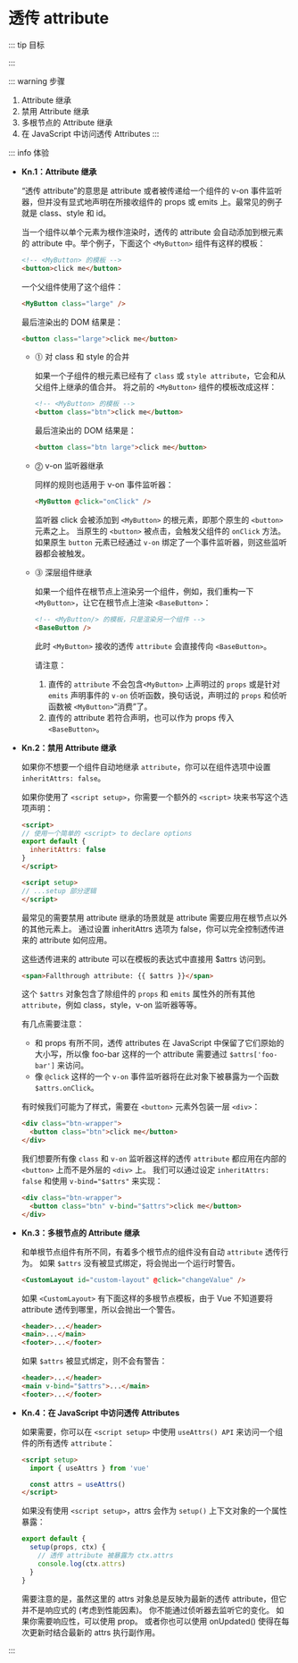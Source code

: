 # 透传 attribute

::: tip 目标

:::

::: warning 步骤

1. Attribute 继承
2. 禁用 Attribute 继承
3. 多根节点的 Attribute 继承
4. 在 JavaScript 中访问透传 Attributes
:::

::: info 体验

* **Kn.1：Attribute 继承**

  “透传 attribute”的意思是 attribute 或者被传递给一个组件的 v-on 事件监听器，但并没有显式地声明在所接收组件的 props 或 emits 上。最常见的例子就是 class、style 和 id。

  当一个组件以单个元素为根作渲染时，透传的 attribute 会自动添加到根元素的 attribute 中。举个例子，下面这个 `<MyButton>` 组件有这样的模板：

  ```html
  <!-- <MyButton> 的模板 -->
  <button>click me</button>
  ```

  一个父组件使用了这个组件：

  ```html
  <MyButton class="large" />
  ```

  最后渲染出的 DOM 结果是：

  ```html
  <button class="large">click me</button>
  ```

  * ⓵ 对 class 和 style 的合并

    如果一个子组件的根元素已经有了 `class` 或 `style attribute`，它会和从父组件上继承的值合并。
    将之前的 `<MyButton>` 组件的模板改成这样：

    ```html
    <!-- <MyButton> 的模板 -->
    <button class="btn">click me</button>
    ```

    最后渲染出的 DOM 结果是：

    ```html
    <button class="btn large">click me</button>
    ```

  * ⓶ v-on 监听器继承

    同样的规则也适用于 v-on 事件监听器：

    ```html
    <MyButton @click="onClick" />
    ```

    监听器 click 会被添加到 `<MyButton>` 的根元素，即那个原生的 `<button>` 元素之上。
    当原生的 `<button>` 被点击，会触发父组件的 `onClick` 方法。
    如果原生 `button` 元素已经通过 `v-on` 绑定了一个事件监听器，则这些监听器都会被触发。

  * ⓷ 深层组件继承

    如果一个组件在根节点上渲染另一个组件，例如，我们重构一下 `<MyButton>`，让它在根节点上渲染 `<BaseButton>`：

    ```html
    <!-- <MyButton/> 的模板，只是渲染另一个组件 -->
    <BaseButton />
    ```

    此时 `<MyButton>` 接收的透传 `attribute` 会直接传向 `<BaseButton>`。

    请注意：

     1. 直传的 `attribute` 不会包含`<MyButton>` 上声明过的 `props` 或是针对 `emits` 声明事件的 `v-on` 侦听函数，换句话说，声明过的 `props` 和侦听函数被 `<MyButton>`“消费”了。
     2. 直传的 attribute 若符合声明，也可以作为 props 传入 `<BaseButton>`。

* **Kn.2：禁用 Attribute 继承**

  如果你不想要一个组件自动地继承 `attribute`，你可以在组件选项中设置 `inheritAttrs: false`。

  如果你使用了 `<script setup>`，你需要一个额外的 `<script>` 块来书写这个选项声明：

  ```html
  <script>
  // 使用一个简单的 <script> to declare options
  export default {
    inheritAttrs: false
  }
  </script>

  <script setup>
  // ...setup 部分逻辑
  </script>
  ```

  最常见的需要禁用 attribute 继承的场景就是 attribute 需要应用在根节点以外的其他元素上。
  通过设置 inheritAttrs 选项为 false，你可以完全控制透传进来的 attribute 如何应用。

  这些透传进来的 attribute 可以在模板的表达式中直接用 $attrs 访问到。

  ```html
  <span>Fallthrough attribute: {{ $attrs }}</span>
  ```

  这个 `$attrs` 对象包含了除组件的 `props` 和 `emits` 属性外的所有其他 `attribute`，例如 class，style，v-on 监听器等等。

  有几点需要注意：

  * 和 props 有所不同，透传 attributes 在 JavaScript 中保留了它们原始的大小写，所以像 foo-bar 这样的一个 attribute 需要通过 `$attrs['foo-bar']` 来访问。
  * 像 `@click` 这样的一个 `v-on` 事件监听器将在此对象下被暴露为一个函数 `$attrs.onClick`。

  有时候我们可能为了样式，需要在 `<button>` 元素外包装一层 `<div>`：

  ```html
  <div class="btn-wrapper">
    <button class="btn">click me</button>
  </div>
  ```

  我们想要所有像 `class` 和 `v-on` 监听器这样的透传 `attribute` 都应用在内部的 `<button>` 上而不是外层的 `<div>` 上。
  我们可以通过设定 `inheritAttrs: false` 和使用 `v-bind="$attrs"` 来实现：

  ```html
  <div class="btn-wrapper">
    <button class="btn" v-bind="$attrs">click me</button>
  </div>
  ```

* **Kn.3：多根节点的 Attribute 继承**

  和单根节点组件有所不同，有着多个根节点的组件没有自动 `attribute` 透传行为。
  如果 `$attrs` 没有被显式绑定，将会抛出一个运行时警告。

  ```html
  <CustomLayout id="custom-layout" @click="changeValue" />
  ```

  如果 `<CustomLayout>` 有下面这样的多根节点模板，由于 Vue 不知道要将 attribute 透传到哪里，所以会抛出一个警告。

  ```html
  <header>...</header>
  <main>...</main>
  <footer>...</footer>
  ```

  如果 `$attrs` 被显式绑定，则不会有警告：

  ```html
  <header>...</header>
  <main v-bind="$attrs">...</main>
  <footer>...</footer>
  ```

* **Kn.4：在 JavaScript 中访问透传 Attributes**

  如果需要，你可以在 `<script setup>` 中使用 `useAttrs() API` 来访问一个组件的所有透传 `attribute`：

  ```html
  <script setup>
    import { useAttrs } from 'vue'

    const attrs = useAttrs()
  </script>
  ```

  如果没有使用 `<script setup>`，attrs 会作为 `setup()` 上下文对象的一个属性暴露：

  ```js
  export default {
    setup(props, ctx) {
      // 透传 attribute 被暴露为 ctx.attrs
      console.log(ctx.attrs)
    }
  }
  ```

  需要注意的是，虽然这里的 attrs 对象总是反映为最新的透传 attribute，但它并不是响应式的 (考虑到性能因素)。
  你不能通过侦听器去监听它的变化。
  如果你需要响应性，可以使用 prop。
  或者你也可以使用 onUpdated() 使得在每次更新时结合最新的 attrs 执行副作用。

:::
